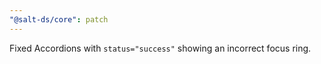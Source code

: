 ```yaml
---
"@salt-ds/core": patch
---
```


Fixed Accordions with `status="success"` showing an incorrect focus ring.

